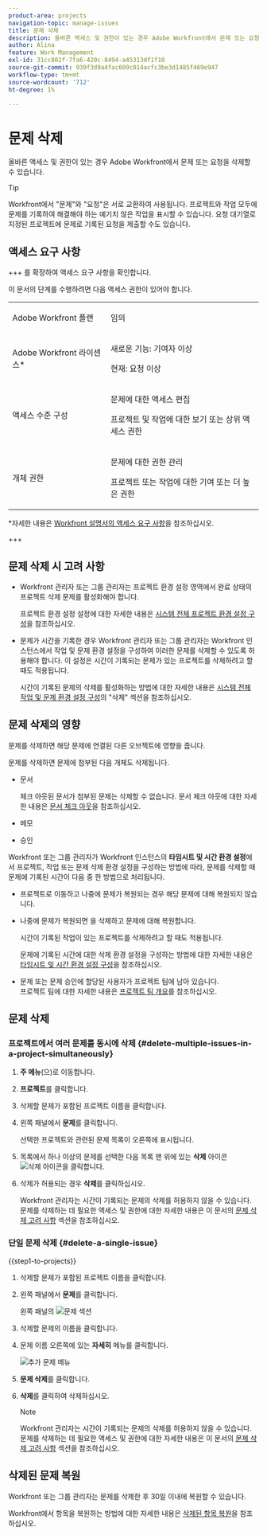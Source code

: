 ```yaml
---
product-area: projects
navigation-topic: manage-issues
title: 문제 삭제
description: 올바른 액세스 및 권한이 있는 경우 Adobe Workfront에서 문제 또는 요청을 삭제할 수 있습니다.
author: Alina
feature: Work Management
exl-id: 31cc802f-7fa6-420c-8494-a45313df1f10
source-git-commit: 939f3d9a4fac609c014acfc3be3d1485f469e947
workflow-type: tm+mt
source-wordcount: '712'
ht-degree: 1%

---
```


# 문제 삭제

<!--Audited: 05/2025-->

올바른 액세스 및 권한이 있는 경우 Adobe Workfront에서 문제 또는 요청을 삭제할 수 있습니다.

>[!TIP]
>
>Workfront에서 &quot;문제&quot;와 &quot;요청&quot;은 서로 교환하여 사용됩니다. 프로젝트와 작업 모두에 문제를 기록하여 해결해야 하는 예기치 않은 작업을 표시할 수 있습니다. 요청 대기열로 지정된 프로젝트에 문제로 기록된 요청을 제출할 수도 있습니다.

## 액세스 요구 사항

+++ 를 확장하여 액세스 요구 사항을 확인합니다.

이 문서의 단계를 수행하려면 다음 액세스 권한이 있어야 합니다.

<table style="table-layout:auto"> 
 <col> 
 <col> 
 <tbody> 
  <tr> 
   <td role="rowheader">Adobe Workfront 플랜</td> 
   <td> <p>임의</p> </td> 
  </tr> 
  <tr> 
   <td role="rowheader">Adobe Workfront 라이센스*</td> 
   <td> <p>새로운 기능: 기여자 이상</p>
   <p>현재: 요청 이상</p>
 </td> 
  </tr> 
  <tr> 
   <td role="rowheader">액세스 수준 구성</td> 
   <td> <p>문제에 대한 액세스 편집</p> <p>프로젝트 및 작업에 대한 보기 또는 상위 액세스 권한</p>  </td> 
  </tr> 
  <tr> 
   <td role="rowheader">개체 권한</td> 
   <td> <p>문제에 대한 권한 관리</p> <p>프로젝트 또는 작업에 대한 기여 또는 더 높은 권한</p> </td> 
  </tr> 
 </tbody> 
</table>

*자세한 내용은 [Workfront 설명서의 액세스 요구 사항](/help/quicksilver/administration-and-setup/add-users/access-levels-and-object-permissions/access-level-requirements-in-documentation.md)을 참조하십시오.

+++

## 문제 삭제 시 고려 사항

* Workfront 관리자 또는 그룹 관리자는 프로젝트 환경 설정 영역에서 완료 상태의 프로젝트 삭제 문제를 활성화해야 합니다.

  프로젝트 환경 설정 설정에 대한 자세한 내용은 [시스템 전체 프로젝트 환경 설정 구성](../../../administration-and-setup/set-up-workfront/configure-system-defaults/set-project-preferences.md)을 참조하십시오.

* 문제가 시간을 기록한 경우 Workfront 관리자 또는 그룹 관리자는 Workfront 인스턴스에서 작업 및 문제 환경 설정을 구성하여 이러한 문제를 삭제할 수 있도록 허용해야 합니다. 이 설정은 시간이 기록되는 문제가 있는 프로젝트를 삭제하려고 할 때도 적용됩니다.

  시간이 기록된 문제의 삭제를 활성화하는 방법에 대한 자세한 내용은 [시스템 전체 작업 및 문제 환경 설정 구성](../../../administration-and-setup/set-up-workfront/configure-system-defaults/set-task-issue-preferences.md)의 &quot;삭제&quot; 섹션을 참조하십시오.


## 문제 삭제의 영향

문제를 삭제하면 해당 문제에 연결된 다른 오브젝트에 영향을 줍니다.

문제를 삭제하면 문제에 첨부된 다음 개체도 삭제됩니다.

* 문서

  체크 아웃된 문서가 첨부된 문제는 삭제할 수 없습니다. 문서 체크 아웃에 대한 자세한 내용은 [문서 체크 아웃](../../../documents/managing-documents/check-out-documents.md)을 참조하십시오.

* 메모
* 승인

Workfront 또는 그룹 관리자가 Workfront 인스턴스의 **타임시트 및 시간 환경 설정**&#x200B;에서 프로젝트, 작업 또는 문제 삭제 환경 설정을 구성하는 방법에 따라, 문제를 삭제할 때 문제에 기록된 시간이 다음 중 한 방법으로 처리됩니다.

* 프로젝트로 이동하고 나중에 문제가 복원되는 경우 해당 문제에 대해 복원되지 않습니다.
* 나중에 문제가 복원되면 을 삭제하고 문제에 대해 복원합니다.

  시간이 기록된 작업이 있는 프로젝트를 삭제하려고 할 때도 적용됩니다.

  <!--
  <MadCap:conditionalText data-mc-conditions="QuicksilverOrClassic.Draft mode">
  <span data-mc-conditions="QuicksilverOrClassic.Quicksilver">(this is not possible in classic)</span>
  </MadCap:conditionalText>
  -->

  문제에 기록된 시간에 대한 삭제 환경 설정을 구성하는 방법에 대한 자세한 내용은 [타임시트 및 시간 환경 설정 구성](../../../administration-and-setup/set-up-workfront/configure-timesheets-schedules/timesheet-and-hour-preferences.md)을 참조하십시오.

* 문제 또는 문제 승인에 할당된 사용자가 프로젝트 팀에 남아 있습니다.\
  프로젝트 팀에 대한 자세한 내용은 [프로젝트 팀 개요](../../../manage-work/projects/planning-a-project/project-team-overview.md)를 참조하십시오.

## 문제 삭제

### 프로젝트에서 여러 문제를 동시에 삭제  {#delete-multiple-issues-in-a-project-simultaneously}

1. **주 메뉴**(으)로 이동합니다.
1. **프로젝트**&#x200B;를 클릭합니다.
1. 삭제할 문제가 포함된 프로젝트 이름을 클릭합니다.
1. 왼쪽 패널에서 **문제**&#x200B;를 클릭합니다.

   선택한 프로젝트와 관련된 문제 목록이 오른쪽에 표시됩니다.
1. 목록에서 하나 이상의 문제를 선택한 다음 목록 맨 위에 있는 **삭제** 아이콘 ![삭제 아이콘](assets/delete.png)을 클릭합니다.

1. 삭제가 허용되는 경우 **삭제**&#x200B;를 클릭하십시오.

   Workfront 관리자는 시간이 기록되는 문제의 삭제를 허용하지 않을 수 있습니다.\
   문제를 삭제하는 데 필요한 액세스 및 권한에 대한 자세한 내용은 이 문서의 [문제 삭제 고려 사항](#considerations-for-deleting-issues) 섹션을 참조하십시오.

### 단일 문제 삭제 {#delete-a-single-issue}

{{step1-to-projects}}

1. 삭제할 문제가 포함된 프로젝트 이름을 클릭합니다.
1. 왼쪽 패널에서 **문제**&#x200B;를 클릭합니다.

   왼쪽 패널의 ![문제 섹션](assets/qs-issues-icon-highlighted-on-project-350x278.png)

1. 삭제할 문제의 이름을 클릭합니다.
1. 문제 이름 오른쪽에 있는 **자세히** 메뉴를 클릭합니다.

   ![추가 문제 메뉴](assets/qs-issue-more-menu-highlighted-350x469.png)

1. **문제 삭제**&#x200B;를 클릭합니다.
1. **삭제**&#x200B;를 클릭하여 삭제하십시오.

   >[!NOTE]
   >
   >  Workfront 관리자는 시간이 기록되는 문제의 삭제를 허용하지 않을 수 있습니다.\
   >  문제를 삭제하는 데 필요한 액세스 및 권한에 대한 자세한 내용은 이 문서의 [문제 삭제 고려 사항](#considerations-for-deleting-issues) 섹션을 참조하십시오.

## 삭제된 문제 복원

Workfront 또는 그룹 관리자는 문제를 삭제한 후 30일 이내에 복원할 수 있습니다.

Workfront에서 항목을 복원하는 방법에 대한 자세한 내용은 [삭제된 항목 복원](../../../administration-and-setup/manage-workfront/manage-deleted-items/restore-deleted-items.md)을 참조하십시오.

